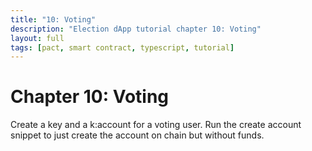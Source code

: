 ```yaml
---
title: "10: Voting"
description: "Election dApp tutorial chapter 10: Voting"
layout: full
tags: [pact, smart contract, typescript, tutorial]
---
```


# Chapter 10: Voting

Create a key and a k:account for a voting user. Run the create account snippet
to just create the account on chain but without funds.
